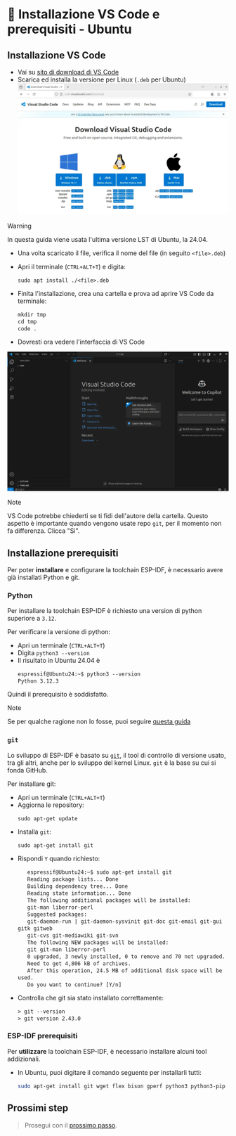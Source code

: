 
# &#x1F427; Installazione VS Code e prerequisiti - Ubuntu

## Installazione VS Code

* Vai su [sito di download di VS Code](code.visualstudio.com/downloads)
* Scarica ed installa la versione per Linux (`.deb` per Ubuntu)
![](../../assets/setup/1_ubuntu_vscode_download.webp)

>[!WARNING]
> In questa guida viene usata l'ultima versione LST di Ubuntu, la 24.04. 

* Una volta scaricato il file, verifica il nome del file (in seguito `<file>.deb`)
* Apri il terminale (`CTRL+ALT+T`) e digita:<br>

   ```console
   sudo apt install ./<file>.deb
   ```

* Finita l'installazione, crea una cartella e prova ad aprire VS Code da terminale:<br>

   ```console
   mkdir tmp
   cd tmp
   code . 
   ```
* Dovresti ora vedere l'interfaccia di VS Code

![](../../assets/setup/2_vscode_screen.webp)

>[!NOTE]
> VS Code potrebbe chiederti se ti fidi dell'autore della cartella. Questo aspetto è importante quando vengono usate repo `git`, per il momento non fa differenza. Clicca "Sì". 


## Installazione prerequisiti

Per poter __installare__ e configurare la toolchain ESP-IDF, è necessario avere già installati Python e git. 

### Python

Per installare la toolchain ESP-IDF è richiesto una version di python superiore a `3.12`. 

Per verificare la versione di python:

* Apri un terminale (`CTRL+ALT+T`)
* Digita `python3 --version`
* Il risultato in Ubuntu 24.04 è 
    ```console
    espressif@Ubuntu24:~$ python3 --version
    Python 3.12.3
    ```

Quindi il prerequisito è soddisfatto. 

> [!NOTE]
> Se per qualche ragione non lo fosse, puoi seguire [questa guida](https://learnubuntu.com/install-upgrade-python/)

### `git`

Lo sviluppo di ESP-IDF è basato su [`git`](https://git-scm.com/), il tool di controllo di versione usato, tra gli altri, anche per lo sviluppo del kernel Linux. `git` è la base su cui si fonda GitHub. 

Per installare git:
* Apri un terminale (`CTRL+ALT+T`)
* Aggiorna le repository:<br>
   ```
   sudo apt-get update
   ```
* Installa `git`:<br> 
   ```
   sudo apt-get install git
   ```
* Rispondi `Y` quando richiesto:
     ```console
        espressif@Ubuntu24:~$ sudo apt-get install git
        Reading package lists... Done
        Building dependency tree... Done
        Reading state information... Done
        The following additional packages will be installed:
        git-man liberror-perl
        Suggested packages:
        git-daemon-run | git-daemon-sysvinit git-doc git-email git-gui gitk gitweb
        git-cvs git-mediawiki git-svn
        The following NEW packages will be installed:
        git git-man liberror-perl
        0 upgraded, 3 newly installed, 0 to remove and 70 not upgraded.
        Need to get 4,806 kB of archives.
        After this operation, 24.5 MB of additional disk space will be used.
        Do you want to continue? [Y/n] 
     ```
* Controlla che git sia stato installato correttamente:<br>
  ```console
  > git --version
  > git version 2.43.0
  ```

### ESP-IDF prerequisiti

Per __utilizzare__ la toolchain ESP-IDF, è necessario installare alcuni tool addizionali. 

* In Ubuntu, puoi digitare il comando seguente per installarli tutti:<br>
   ```bash
   sudo apt-get install git wget flex bison gperf python3 python3-pip python3-venv cmake ninja-build ccache libffi-dev libssl-dev dfu-util libusb-1.0-0
   ```

## Prossimi step

> Prosegui con il [prossimo passo](README.md#installazione-dellestensione-per-vs-code).
